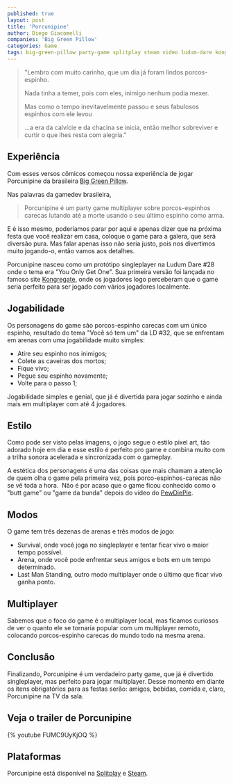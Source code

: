 ```yaml
---
published: true
layout: post
title: 'Porcunipine'
author: Diego Giacomelli
companies: 'Big Green Pillow'
categories: Game
tags: big-green-pillow party-game splitplay steam video ludum-dare kongregate
---
```

> "Lembro com muito carinho,
>  que um dia já foram lindos porcos-espinho.
>
> Nada tinha a temer,
>  pois com eles, inimigo nenhum podia mexer.
>
> Mas como o tempo inevitavelmente passou
>  e seus fabulosos espinhos com ele levou
>
> ...a era da calvície e da chacina se inicia,
>  então melhor sobreviver e curtir
>  o que lhes resta com alegria."

## Experiência
Com esses versos cômicos começou nossa experiência de jogar Porcunipine da brasileira [Big Green Pillow](http://biggreenpillow.com/).

Nas palavras da gamedev brasileira, 
> Porcunipine é um party game multiplayer sobre porcos-espinhos carecas lutando até a morte usando o seu último espinho como arma. 

E é isso mesmo, poderíamos parar por aqui e apenas dizer que na próxima festa que você realizar em casa, coloque o game para a galera, que será diversão pura. Mas falar apenas isso não seria justo, pois nos divertimos muito jogando-o, então vamos aos detalhes.

Porcunipine nasceu como um protótipo singleplayer na Ludum Dare #28 onde o tema era "You Only Get One". Sua primeira versão foi lançada no famoso site [Kongregate](http://www.kongregate.com/), onde os jogadores logo perceberam que o game seria perfeito para ser jogado com vários jogadores localmente.

## Jogabilidade
Os personagens do game são porcos-espinho carecas com um único espinho, resultado do tema "Você só tem um" da LD #32, que se enfrentam em arenas com uma jogabilidade muito simples:

* Atire seu espinho nos inimigos;
* Colete as caveiras dos mortos;
* Fique vivo;
* Pegue seu espinho novamente;
* Volte para o passo 1;

Jogabilidade simples e genial, que já é divertida para jogar sozinho e ainda mais em multiplayer com até 4 jogadores.

## Estilo
Como pode ser visto pelas imagens, o jogo segue o estilo pixel art, tão adorado hoje em dia e esse estilo é perfeito pro game e combina muito com a trilha sonora acelerada e sincronizada com o gameplay.

A estética dos personagens é uma das coisas que mais chamam a atenção de quem olha o game pela primeira vez, pois porco-espinhos-carecas não se vê toda a hora.  Não é por acaso que o game ficou conhecido como o "butt game" ou "game da bunda" depois do vídeo do [PewDiePie](https://www.youtube.com/watch?v=YgSN7s-Yg9Q).

## Modos
O game tem três dezenas de arenas e três modos de jogo:

* Survival, onde você joga no singleplayer e tentar ficar vivo o maior tempo possível.
* Arena, onde você pode enfrentar seus amigos e bots em um tempo determinado.
* Last Man Standing, outro modo multiplayer onde o último que ficar vivo ganha ponto.

## Multiplayer
Sabemos que o foco do game é o multiplayer local, mas ficamos curiosos de ver o quanto ele se tornaria popular com um multiplayer remoto, colocando porcos-espinho carecas do mundo todo na mesma arena.

## Conclusão
Finalizando, Porcunipine é um verdadeiro party game, que já é divertido singleplayer, mas perfeito para jogar multiplayer. Desse momento em diante os itens obrigatórios para as festas serão: amigos, bebidas, comida e, claro, Porcunipine na TV da sala.

## Veja o trailer de Porcunipine
{% youtube FUMC9UyKjOQ %}

## Plataformas
Porcunipine está disponível na [Splitplay](http://www.splitplay.com.br/pt/games/porcunipine) e [Steam](http://store.steampowered.com/app/352620/).